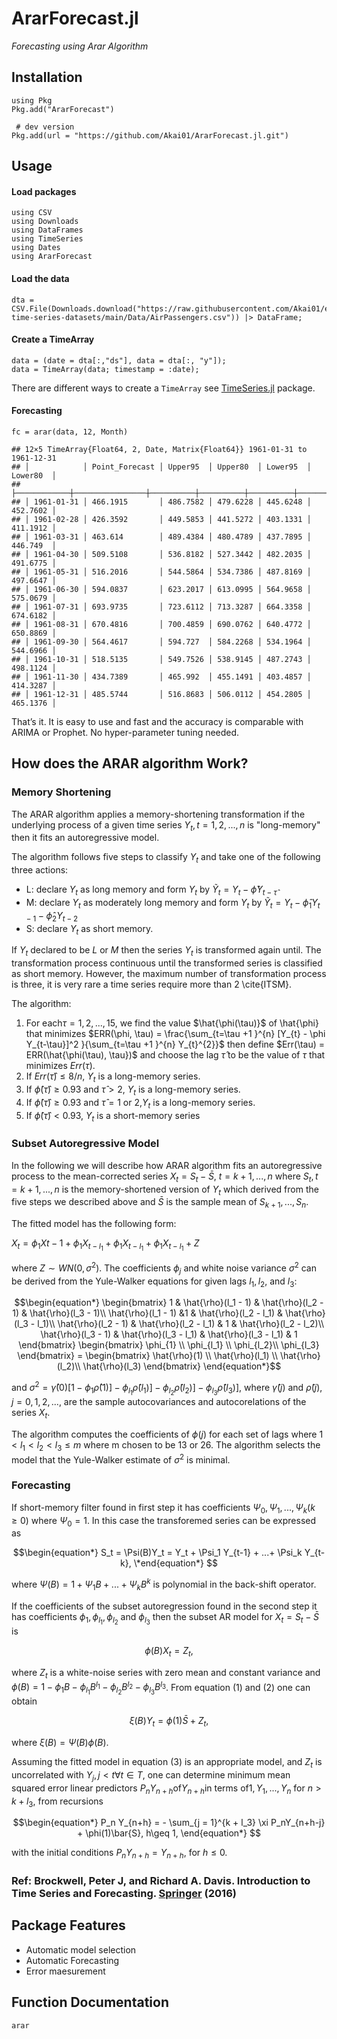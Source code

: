 # ArarForecast.jl
*Forecasting using Arar Algorithm*

## Installation


    using Pkg
    Pkg.add("ArarForecast")
        
     # dev version
    Pkg.add(url = "https://github.com/Akai01/ArarForecast.jl.git")

## Usage 

#### Load packages

    using CSV
    using Downloads
    using DataFrames
    using TimeSeries
    using Dates
    using ArarForecast

#### Load the data

    dta = CSV.File(Downloads.download("https://raw.githubusercontent.com/Akai01/example-time-series-datasets/main/Data/AirPassengers.csv")) |> DataFrame;

#### Create a TimeArray

    data = (date = dta[:,"ds"], data = dta[:, "y"]);
    data = TimeArray(data; timestamp = :date);

There are different ways to create a `TimeArray` see
[TimeSeries.jl](https://juliastats.org/TimeSeries.jl/latest/timearray/)
package.

#### Forecasting

    fc = arar(data, 12, Month)

    ## 12×5 TimeArray{Float64, 2, Date, Matrix{Float64}} 1961-01-31 to 1961-12-31
    ## │            │ Point_Forecast │ Upper95  │ Upper80  │ Lower95  │ Lower80  │
    ## ├────────────┼────────────────┼──────────┼──────────┼──────────┼──────────┤
    ## │ 1961-01-31 │ 466.1915       │ 486.7582 │ 479.6228 │ 445.6248 │ 452.7602 │
    ## │ 1961-02-28 │ 426.3592       │ 449.5853 │ 441.5272 │ 403.1331 │ 411.1912 │
    ## │ 1961-03-31 │ 463.614        │ 489.4384 │ 480.4789 │ 437.7895 │ 446.749  │
    ## │ 1961-04-30 │ 509.5108       │ 536.8182 │ 527.3442 │ 482.2035 │ 491.6775 │
    ## │ 1961-05-31 │ 516.2016       │ 544.5864 │ 534.7386 │ 487.8169 │ 497.6647 │
    ## │ 1961-06-30 │ 594.0837       │ 623.2017 │ 613.0995 │ 564.9658 │ 575.0679 │
    ## │ 1961-07-31 │ 693.9735       │ 723.6112 │ 713.3287 │ 664.3358 │ 674.6182 │
    ## │ 1961-08-31 │ 670.4816       │ 700.4859 │ 690.0762 │ 640.4772 │ 650.8869 │
    ## │ 1961-09-30 │ 564.4617       │ 594.727  │ 584.2268 │ 534.1964 │ 544.6966 │
    ## │ 1961-10-31 │ 518.5135       │ 549.7526 │ 538.9145 │ 487.2743 │ 498.1124 │
    ## │ 1961-11-30 │ 434.7389       │ 465.992  │ 455.1491 │ 403.4857 │ 414.3287 │
    ## │ 1961-12-31 │ 485.5744       │ 516.8683 │ 506.0112 │ 454.2805 │ 465.1376 │

That’s it. It is easy to use and fast and the accuracy is comparable
with ARIMA or Prophet. No hyper-parameter tuning needed.

## How does the ARAR algorithm Work?

### Memory Shortening

The ARAR algorithm applies a memory-shortening transformation if the
underlying process of a given time series ${Y_{t}, t = 1, 2, ..., n}$ is
"long-memory" then it fits an autoregressive model.

The algorithm follows five steps to classify ${Y_{t}}$ and take one of
the following three actions:

-   L: declare ${Y_{t}}$ as long memory and form ${Y_{t}}$ by
    ${\tilde{Y}_{t} = Y_{t} - \hat{\phi}Y_{t - \hat{\tau}}}$
-   M: declare ${Y_{t}}$ as moderately long memory and form ${Y_{t}}$ by
    ${\tilde{Y}_{t} = Y_{t} - \hat{\phi}_{1}Y_{t -1} - \hat{\phi}_{2}Y_{t -2}}$
-   S: declare ${Y_{t}}$ as short memory.


If ${Y_{t}}$ declared to be $L$ or $M$ then the series ${Y_{t}}$ is
transformed again until. The transformation process continuous until the
transformed series is classified as short memory. However, the maximum
number of transformation process is three, it is very rare a time series
require more than 2 \cite{ITSM}.

The algorithm:

1.  For each$\tau = 1, 2, ..., 15$, we find the value $\hat{\phi(\tau)}$
    of \hat{\phi} that minimizes
    $ERR(\phi, \tau) = \frac{\sum_{t=\tau +1 }^{n} [Y_{t} - \phi Y_{t-\tau}]^2 }{\sum_{t=\tau +1 }^{n} Y_{t}^{2}}$
    then define $Err(\tau) = ERR(\hat{\phi(\tau), \tau})$ and choose the
    lag $\hat{\tau}$ to be the value of $\tau$ that minimizes
    $Err(\tau)$.
2.  If $Err(\hat{\tau}) \leq 8/n$, ${Y_{t}}$ is a long-memory series.
3.  If $\hat{\phi}( \hat{\tau} ) \geq 0.93$ and $\hat{\tau} > 2$,
    ${Y_{t}}$ is a long-memory series.
4.  If $\hat{\phi}( \hat{\tau} ) \geq 0.93$ and $\hat{\tau} = 1$ or
    $2$,${Y_{t}}$ is a long-memory series.
5.  If $\hat{\phi}( \hat{\tau} ) < 0.93$, ${Y_{t}}$ is a short-memory
    series

### Subset Autoregressive Model

In the following we will describe how ARAR algorithm fits an
autoregressive process to the mean-corrected series
$X_{t} = S_{t}- {\bar{S}}$, $t = k+1, ..., n$ where
${S_{t}, t = k + 1, ..., n}$ is the memory-shortened version of
${Y_{t}}$ which derived from the five steps we described above and
$\bar{S}$ is the sample mean of $S_{k+1}, ..., S_{n}$.

The fitted model has the following form:

$X_{t} = \phi_{1}X{t-1} + \phi_{1}X_{t-l_{1}} + \phi_{1}X_{t- l_{1}} + \phi_{1}X_{t-l_{1}} + Z$

where $Z \sim WN(0, \sigma^{2})$. The coefficients $\phi_{j}$ and white
noise variance $\sigma^2$ can be derived from the Yule-Walker equations
for given lags $l_1, l_2,$ and $l_3$:
```math
\begin{equation*}
\begin{bmatrix}
1 & \hat{\rho}(l_1 - 1) & \hat{\rho}(l_2 - 1) & \hat{\rho}(l_3 - 1)\\
\hat{\rho}(l_1 - 1) &1 & \hat{\rho}(l_2 - l_1) & \hat{\rho}(l_3 - l_1)\\
\hat{\rho}(l_2 - 1) & \hat{\rho}(l_2 - l_1) & 1 & \hat{\rho}(l_2 - l_2)\\
\hat{\rho}(l_3 - 1) & \hat{\rho}(l_3 - l_1) & \hat{\rho}(l_3 - l_1) & 1
\end{bmatrix}
\begin{bmatrix}
\phi_{1} \\
\phi_{l_1} \\
\phi_{l_2}\\
\phi_{l_3}
\end{bmatrix} = 
\begin{bmatrix}
\hat{\rho}(1) \\
\hat{\rho}(l_1) \\
\hat{\rho}(l_2)\\
\hat{\rho}(l_3)
\end{bmatrix}
\end{equation*}
```
and
$\sigma^2 = \hat{\gamma}(0) [1-\phi_1\hat{\rho}(1)] - \phi_{l_1}\hat{\rho}(l_1)] - \phi_{l_2}\hat{\rho}(l_2)] - \phi_{l_3}\hat{\rho}(l_3)]$,
where $\hat{\gamma}(j)$ and $\hat{\rho}(j), j = 0, 1, 2, ...,$ are the
sample autocovariances and autocorelations of the series $X_{t}$.

The algorithm computes the coefficients of $\phi(j)$ for each set of
lags where $1<l_1<l_2<l_3 \leq m$ where m chosen to be 13 or 26. The
algorithm selects the model that the Yule-Walker estimate of $\sigma^2$
is minimal.

### Forecasting

If short-memory filter found in first step it has coefficients
$\Psi_0, \Psi_1, ..., \Psi_k (k \geq0)$ where $\Psi_0 = 1$. In this case
the transforemed series can be expressed as 
```math
\begin{equation*}
S_t = \Psi(B)Y_t = Y_t + \Psi_1 Y_{t-1} + ...+ \Psi_k Y_{t-k},
\*end{equation*} 
```
where $\Psi(B) = 1 + \Psi_1B + ...+ \Psi_k B^k$ is
polynomial in the back-shift operator.

If the coefficients of the subset autoregression found in the second
step it has coefficients $\phi_1, \phi_{l_1}, \phi_{l_2}$ and
$\phi_{l_3}$ then the subset AR model for $X_t = S_t - \bar{S}$ is
```math
\begin{equation*}
\phi(B)X_t = Z_t,
\end{equation*}
```
where $Z_t$ is a white-noise series with zero mean and constant variance
and
$\phi(B) = 1 - \phi_1B - \phi_{l_1}B^{l_1} - \phi_{l_2}B^{l_2} - \phi_{l_3}B^{l_3}$.
From equation (1) and (2) one can obtain
```math
\begin{equation*}

\xi(B)Y_t = \phi(1)\bar{S} + Z_t,

\end{equation*}
```
where $\xi (B) = \Psi(B)\phi(B)$.

Assuming the fitted model in equation (3) is an appropriate model, and
$Z_t$ is uncorrelated with $Y_j, j <t$$\forall t \in T$, one can
determine minimum mean squared error linear predictors
$P_n Y_{n + h}$of$Y_{n+h}$in terms of${1, Y_1, ..., Y_n}$ for
$n > k + l_3$, from recursions
```math
\begin{equation*}
P_n Y_{n+h} = - \sum_{j = 1}^{k + l_3} \xi P_nY_{n+h-j} + \phi(1)\bar{S},  h\geq 1,
\end{equation*} 
```
with the initial conditions $P_n Y_{n+h} = Y_{n + h},$
for $h\leq0.$

### Ref: Brockwell, Peter J, and Richard A. Davis. Introduction to Time Series and Forecasting. [Springer](https://link.springer.com/book/10.1007/978-3-319-29854-2) (2016)

## Package Features
- Automatic model selection
- Automatic Forecasting
- Error maesurement
## Function Documentation
```@docs
arar
```
